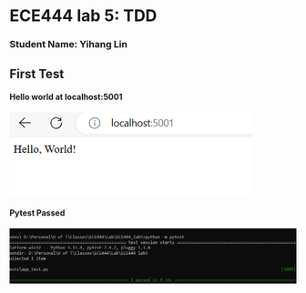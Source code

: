 # ECE444 lab 5: TDD
### Student Name: Yihang Lin

## First Test

#### Hello world at localhost:5001
![img.png](Images/img.png)

#### Pytest Passed
![img.png](Images/img1.png)